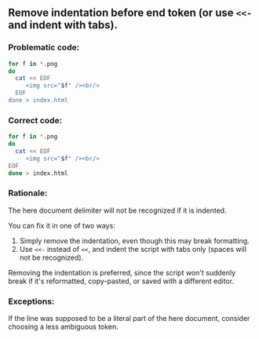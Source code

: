 ## Remove indentation before end token (or use `<<-` and indent with tabs).

### Problematic code:

```sh
for f in *.png
do
  cat << EOF
     <img src="$f" /><br/>
  EOF
done > index.html
```

### Correct code:

```sh
for f in *.png
do
  cat << EOF
     <img src="$f" /><br/>
EOF
done > index.html
```
### Rationale:

The here document delimiter will not be recognized if it is indented.

You can fix it in one of two ways:

1. Simply remove the indentation, even though this may break formatting.
2. Use `<<-` instead of `<<`, and indent the script with tabs only (spaces will not be recognized).

Removing the indentation is preferred, since the script won't suddenly break if it's reformatted, copy-pasted, or saved with a different editor.

### Exceptions:

If the line was supposed to be a literal part of the here document, consider choosing a less ambiguous token.